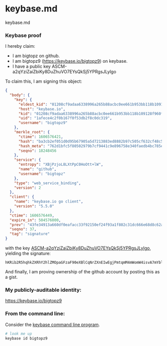 # keybase.md
keybase.md
### Keybase proof

I hereby claim:

  * I am bigtopz on github.
  * I am bigtopz9 (https://keybase.io/bigtopz9) on keybase.
  * I have a public key ASCM-a2qYziZaiZbiKy8DuZhuVO7EYsQkSj5YPRgsJLylgo

To claim this, I am signing this object:

```json
{
  "body": {
    "key": {
      "eldest_kid": "01208cf9adaa6338996a265b88acbc0ee661b953bb118b109128f960f460b092f2960a",
      "host": "keybase.io",
      "kid": "01208cf9adaa6338996a265b88acbc0ee661b953bb118b109128f960f460b092f2960a",
      "uid": "1afece4c2f0b167f0f53db2f8c0dc319",
      "username": "bigtopz9"
    },
    "merkle_root": {
      "ctime": 1606576421,
      "hash": "ba3cb2ef051d0d95b67905a5d7213883ed8882b97c505cf632cf48c5c9265fd94c8588b1e459e3eb5806aaee03e511813d4c294770ca4540d6c92a045d0cc00e",
      "hash_meta": "762d1bfc5f80502979b7cf9441c9e896758e340faedb4bc785e2532c3fbeccee",
      "seqno": 18248456
    },
    "service": {
      "entropy": "XBjPzjoL8LXtPpC0HoOtt+lW",
      "name": "github",
      "username": "bigtopz"
    },
    "type": "web_service_binding",
    "version": 2
  },
  "client": {
    "name": "keybase.io go client",
    "version": "5.5.0"
  },
  "ctime": 1606576449,
  "expire_in": 504576000,
  "prev": "43fe34913a660df0eafacc33f92150ef24f93a1f802c31dc666e68d8c62a2e81",
  "seqno": 37,
  "tag": "signature"
}
```

with the key [ASCM-a2qYziZaiZbiKy8DuZhuVO7EYsQkSj5YPRgsJLylgo](https://keybase.io/bigtopz9), yielding the signature:

```
hKRib2R5hqhkZXRhY2hlZMOpaGFzaF90eXBlCqNrZXnEIwEgjPmtqmM4mWomW4isvA7mYblTuxGLEJEo+WD0YLCS8pYKp3BheWxvYWTESpcCJcQgQ/40kTpmDfDq+swz+SFQ7yT5Oh+ALDHcZm5o2MYqLoHEICY4VVlhdzpImdzj5x0BDT+HdcIES63LmeNiDrHKOnCSAgHCo3NpZ8RACMX1SMF+BZmv93xqXN65pfGHv+Wkavgr6L5Cl9cCTZqZPk6T3/fQUjaTq2OXD0myFJzOxFB7/s1hceBzx2x4B6hzaWdfdHlwZSCkaGFzaIKkdHlwZQildmFsdWXEIOVmdR8PvY02kkrTofnjHygCG+y2+07SCO1mDkjAJpEIo3RhZ80CAqd2ZXJzaW9uAQ==

```

And finally, I am proving ownership of the github account by posting this as a gist.

### My publicly-auditable identity:

https://keybase.io/bigtopz9

### From the command line:

Consider the [keybase command line program](https://keybase.io/download).

```bash
# look me up
keybase id bigtopz9
```
